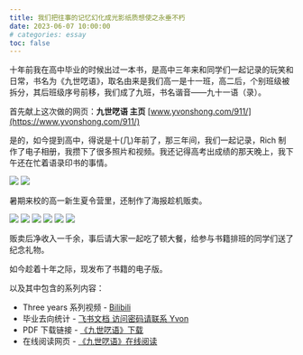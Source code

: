 ```yaml
---
title: 我们把往事的记忆幻化成光影纸质想使之永垂不朽
date: 2023-06-07 10:00:00
# categories: essay
toc: false
---
```



十年前我在高中毕业的时候出过一本书，是高中三年来和同学们一起记录的玩笑和日常，书名为《九世呓语》，取名由来是我们高一是十一班，高二后，个别班级被拆分，其后班级序号前移，我们成了九班，书名谐音——九十一语（录）。

<!-- more -->

首先献上这次做的网页：**九世呓语 主页** [www.yvonshong.com/911/](https://www.yvonshong.com/911/)

是的，如今提到高中，得说是十(几)年前了，那三年间，我们一起记录，Rich 制作了电子相册，我攒下了很多照片和视频。我还记得高考出成绩的那天晚上，我下午还在忙着语录印书的事情。

![](https://i.imgloc.com/2023/06/09/V229RH.jpeg)
![](https://i.imgloc.com/2023/06/09/V221lt.jpeg)

暑期来校的高一新生夏令营里，还制作了海报趁机贩卖。

![](https://i.imgloc.com/2023/06/09/V22JSQ.jpeg)
![](https://i.imgloc.com/2023/06/09/V22TQX.jpeg)
![](https://i.imgloc.com/2023/06/09/V22LVE.jpeg)
![](https://i.imgloc.com/2023/06/09/V22MjC.jpeg)
![](https://i.imgloc.com/2023/06/09/V22P6P.jpeg)
![](https://i.imgloc.com/2023/06/09/V22vUF.jpeg)

贩卖后净收入一千余，事后请大家一起吃了顿大餐，给参与书籍排班的同学们送了纪念礼物。

如今趁着十年之际，现发布了书籍的电子版。

以及其中包含的系列内容：
- Three years 系列视频 - [Bilibili](https://www.bilibili.com/video/BV1xY411n7DH/)
- 毕业去向统计 - [飞书文档 访问密码请联系 Yvon](https://kp6d5cxbsq.feishu.cn/sheets/shtcnxb4imVMwaIDxTupOC19Did)
- PDF 下载链接 - [《九世呓语》下载](https://www.yvonshong.com/911/pdf/%E4%B9%9D%E4%B8%96%E5%91%93%E8%AF%AD.pdf)
- 在线阅读网页 - [《九世呓语》在线阅读](https://www.yvonshong.com/911/README.html)